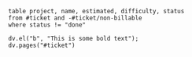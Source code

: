 ```dataview
table project, name, estimated, difficulty, status
from #ticket and -#ticket/non-billable
where status != "done"
```
```dataviewjs
dv.el("b", "This is some bold text");
dv.pages("#ticket")
```
